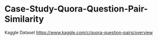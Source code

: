 # Case-Study-Quora-Question-Pair-Similarity
Kaggle Dataset
https://www.kaggle.com/c/quora-question-pairs/overview

